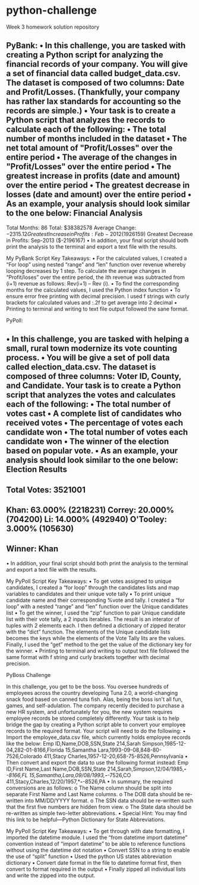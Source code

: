 # python-challenge
Week 3 homework  solution repository 

PyBank:
•  In this challenge, you are tasked with creating a Python script for analyzing the financial records of your company. You will give a set of financial data called budget_data.csv. The dataset is composed of two columns: Date and Profit/Losses. (Thankfully, your company has rather lax standards for accounting so the records are simple.)
•  Your task is to create a Python script that analyzes the records to calculate each of the following:
•	The total number of months included in the dataset
•	The net total amount of "Profit/Losses" over the entire period
•	The average of the changes in "Profit/Losses" over the entire period
•	The greatest increase in profits (date and amount) over the entire period
•	The greatest decrease in losses (date and amount) over the entire period
•  As an example, your analysis should look similar to the one below:
Financial Analysis
----------------------------
Total Months: 86
Total: $38382578
Average  Change: $-2315.12
Greatest Increase in Profits: Feb-2012 ($1926159)
Greatest Decrease in Profits: Sep-2013 ($-2196167)
•  In addition, your final script should both print the analysis to the terminal and export a text file with the results.


My PyBank Script Key Takeaways:
•	For the calculated values, I created a “For loop” using nested “range” and “len” function over revenue whereby looping decreases by 1 step. To calculate the average changes in “Profit/loses” over the entire period, the  ith revenue was subtracted from (i+1) revenue as follows: Rev(i+1) – Rev (i). 
•	To find the corresponding months for the calculated values, I used the Python index function
•	To ensure error free printing with decimal precision. I used f strings with curly brackets for calculated values and :.2f to get average into 2 decimal
•	Printing to terminal and writing to text file output followed the sane format. 




PyPoll:

•  In this challenge, you are tasked with helping a small, rural town modernize its vote counting process.
•  You will be give a set of poll data called election_data.csv. The dataset is composed of three columns: Voter ID, County, and Candidate. Your task is to create a Python script that analyzes the votes and calculates each of the following:
•	The total number of votes cast
•	A complete list of candidates who received votes
•	The percentage of votes each candidate won
•	The total number of votes each candidate won
•	The winner of the election based on popular vote.
•  As an example, your analysis should look similar to the one below:
Election Results
-------------------------
Total Votes: 3521001
-------------------------
Khan: 63.000% (2218231)
Correy: 20.000% (704200)
Li: 14.000% (492940)
O'Tooley: 3.000% (105630)
-------------------------
Winner: Khan
-------------------------
•  In addition, your final script should both print the analysis to the terminal and export a text file with the results.


My PyPoll Script Key Takeaways:
•	To get votes assigned to unique candidates, I created a “for loop” through the candidates lists and map variables to candidates and their unique vote tally
•	To print unique candidate name and their corresponding %vote and tally. I created a “for loop” with a nested “range” and “len” function over the Unique candidates list
•	To get the winner, I used the “zip” function to pair Unique candidate list with their vote tally, a 2 inputs iterables. The result is an interator of tuples with 2 elements each. I then defined a dictionary of zipped iterator with the “dict” function. The elements of the Unique candidate lists becomes the keys while the elements of the Vote Tally lits are the values. Finally, I used the “get” method to the get the value of the dictionary key for the winner.
•	Printing to terminal and writing to output text file followed the same format with f string and curly brackets together with decimal precision. 




PyBoss Challenge 

In this challenge, you get to be the boss. You oversee hundreds of employees across the country developing Tuna 2.0, a world-changing snack food based on canned tuna fish. Alas, being the boss isn't all fun, games, and self-adulation. The company recently decided to purchase a new HR system, and unfortunately for you, the new system requires employee records be stored completely differently.
Your task is to help bridge the gap by creating a Python script able to convert your employee records to the required format. Your script will need to do the following:
•	Import the employee_data.csv file, which currently holds employee records like the below:
Emp ID,Name,DOB,SSN,State
214,Sarah Simpson,1985-12-04,282-01-8166,Florida
15,Samantha Lara,1993-09-08,848-80-7526,Colorado
411,Stacy Charles,1957-12-20,658-75-8526,Pennsylvania
•	Then convert and export the data to use the following format instead:
Emp ID,First Name,Last Name,DOB,SSN,State
214,Sarah,Simpson,12/04/1985,***-**-8166,FL
15,Samantha,Lara,09/08/1993,***-**-7526,CO
411,Stacy,Charles,12/20/1957,***-**-8526,PA
•	In summary, the required conversions are as follows:
o	The Name column should be split into separate First Name and Last Name columns.
o	The DOB data should be re-written into MM/DD/YYYY format.
o	The SSN data should be re-written such that the first five numbers are hidden from view.
o	The State data should be re-written as simple two-letter abbreviations.
•	Special Hint: You may find this link to be helpful—Python Dictionary for State Abbreviations.


My PyPoll Script Key Takeaways:
•	To get through with date formatting, I imported the datetime module. I used the “from datetime import datetime” convention instead of “import datetime” to be able to reference functions without using the datetime dot notation
•	Convert SSN to a string to enable the use of “split” function
•	Used the python US states abbreviation dictionary
•	Convert date format in the file to datetime format first, then convert to format required in the output
•	Finally zipped all individual lists and write the zipped into the output.  
